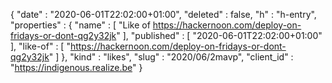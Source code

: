 {
  "date" : "2020-06-01T22:02:00+01:00",
  "deleted" : false,
  "h" : "h-entry",
  "properties" : {
    "name" : [ "Like of https://hackernoon.com/deploy-on-fridays-or-dont-qg2y32jk" ],
    "published" : [ "2020-06-01T22:02:00+01:00" ],
    "like-of" : [ "https://hackernoon.com/deploy-on-fridays-or-dont-qg2y32jk" ]
  },
  "kind" : "likes",
  "slug" : "2020/06/2mavp",
  "client_id" : "https://indigenous.realize.be"
}
